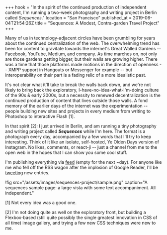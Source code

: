 +++
hook = "In the spirit of the continued production of independent content, I'm running a two-week photography and writing project in Berlin called <em>Sequences</em>."
location = "San Francisco"
published_at = 2019-06-04T21:54:26Z
title = "Sequences: A Modest, Contra-garden Travel Project"
+++

Many of us in technology-adjacent circles have been
grumbling for years about the continued centralization of
the web. The overwhelming trend has been for content to
gravitate towards the internet's Great Walled Gardens --
Facebook, YouTube, Medium, and company. As time marches
on, not only are those gardens getting bigger, but their
walls are growing higher. There was a time that those
platforms made motions in the direction of openness -- XMPP
support in Hangouts or Messenger for example -- but
interoperability on their part is a fading relic of a more
idealistic past.

It's not clear what it'll take to break the walls back
down, and we're not likely to bring back the exploratory,
I-have-no-idea-what-I'm-doing culture of the 90s & early
2000s, but a necessity to renewed decentralization is the
continued production of content that lives outside those
walls. A fond memory of the earlier days of the internet
was the experimentation -- people building new sites and
projects in every medium from writing to Photoshop to
interactive Flash [1].

In that spirit [2]: I just arrived in Berlin, and am
running a tiny photography and writing project called
***Sequences*** while I'm here. The format is a photograph
every day, accompanied by a few words that I'll try to keep
interesting. Think of it like an isolate, self-hosted, Ye
Olden Days version of Instagram. No likes, comments, or
react-ji -- just a channel from me to the open web in the
hopes that I can show you some cool stuff.

I'm publishing everything via <a href="/sequences.atom" class="feed-icon">feed</a> (empty for the next ~day). For anyone like me who fell off the RSS wagon after the implosion of Google Reader, I'll be <a href="https://twitter.com/brandur" class="twitter-icon">tweeting</a> new entries.

!fig src="/assets/images/sequences-project/sample.png" caption="A sequences sample page: a large vista with some text accompaniment. All independent."

[1] Not every idea was a good one.

[2] I'm not doing quite as well on the exploratory front,
but building a Flexbox-based (still quite possibly the
single greatest innovation in CSS of all time) image
gallery, and trying a few new CSS techniques were new to
me.
